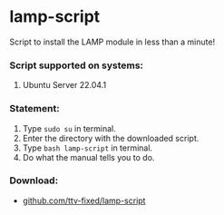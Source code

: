 # lamp-script
Script to install the LAMP module in less than a minute!

### Script supported on systems:
1. Ubuntu Server 22.04.1

### Statement:
1. Type ``sudo su`` in terminal.
2. Enter the directory with the downloaded script.
3. Type ``bash lamp-script`` in terminal.
4. Do what the manual tells you to do.

### Download:
- [github.com/ttv-fixed/lamp-script](https://github.com/ttv-fixed/lamp-script)
